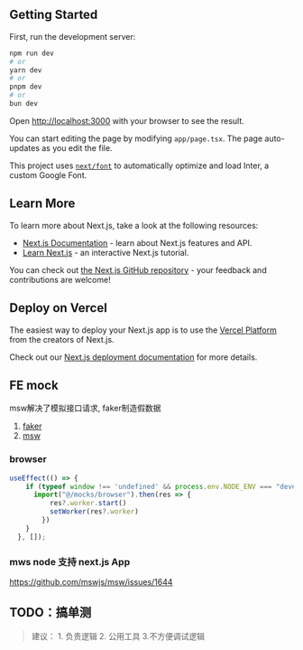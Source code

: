 
## Getting Started

First, run the development server:

```bash
npm run dev
# or
yarn dev
# or
pnpm dev
# or
bun dev
```

Open [http://localhost:3000](http://localhost:3000) with your browser to see the result.

You can start editing the page by modifying `app/page.tsx`. The page auto-updates as you edit the file.

This project uses [`next/font`](https://nextjs.org/docs/basic-features/font-optimization) to automatically optimize and load Inter, a custom Google Font.

## Learn More

To learn more about Next.js, take a look at the following resources:

- [Next.js Documentation](https://nextjs.org/docs) - learn about Next.js features and API.
- [Learn Next.js](https://nextjs.org/learn) - an interactive Next.js tutorial.

You can check out [the Next.js GitHub repository](https://github.com/vercel/next.js/) - your feedback and contributions are welcome!

## Deploy on Vercel

The easiest way to deploy your Next.js app is to use the [Vercel Platform](https://vercel.com/new?utm_medium=default-template&filter=next.js&utm_source=create-next-app&utm_campaign=create-next-app-readme) from the creators of Next.js.

Check out our [Next.js deployment documentation](https://nextjs.org/docs/deployment) for more details.


## FE mock 

msw解决了模拟接口请求, faker制造假数据

1. [faker](https://fakerjs.dev/api/finance.html)
2. [msw](https://mswjs.io/docs/api/setup-worker/)

### browser
```js
useEffect(() => {
    if (typeof window !== 'undefined' && process.env.NODE_ENV === "development") {
      import("@/mocks/browser").then(res => {
          res?.worker.start()
          setWorker(res?.worker)
        })
    }
  }, []);
```

### mws node 支持 next.js App
https://github.com/mswjs/msw/issues/1644

## TODO：搞单测 

> 建议： 1. 负责逻辑 2. 公用工具 3.不方便调试逻辑

